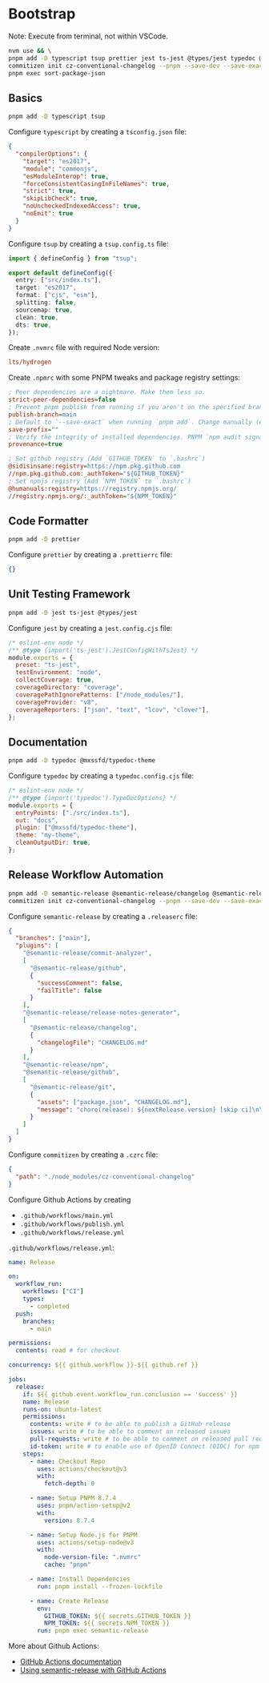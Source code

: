 # Bootstrap

Note: Execute from terminal, not within VSCode.

```bash
nvm use && \
pnpm add -D typescript tsup prettier jest ts-jest @types/jest typedoc @mxssfd/typedoc-theme semantic-release @semantic-release/changelog @semantic-release/git commitizen cz-conventional-changelog && \
commitizen init cz-conventional-changelog --pnpm --save-dev --save-exact && \
pnpm exec sort-package-json
```

## Basics

```bash
pnpm add -D typescript tsup
```

Configure `typescript` by creating a `tsconfig.json` file:

```json
{
  "compilerOptions": {
    "target": "es2017",
    "module": "commonjs",
    "esModuleInterop": true,
    "forceConsistentCasingInFileNames": true,
    "strict": true,
    "skipLibCheck": true,
    "noUncheckedIndexedAccess": true,
    "noEmit": true
  }
}
```

Configure `tsup` by creating a `tsup.config.ts` file:

```typescript
import { defineConfig } from "tsup";

export default defineConfig({
  entry: ["src/index.ts"],
  target: "es2017",
  format: ["cjs", "esm"],
  splitting: false,
  sourcemap: true,
  clean: true,
  dts: true,
});
```

Create `.nvmrc` file with required Node version:

```ini
lts/hydrogen
```

Create `.npmrc` with some PNPM tweaks and package registry settings:

```ini
; Peer dependencies are a nightmare. Make them less so.
strict-peer-dependencies=false
; Prevent pnpm publish from running if you aren't on the specified branch.
publish-branch=main
; Default to `--save-exact` when running `pnpm add`. Change manually (e.g. "1.0.1" to "^1.0.1").
save-prefix=""
; Verify the integrity of installed dependencies. PNPM `npm audit signatures` equivalent (https://github.com/pnpm/pnpm/issues/6435)
provenance=true

; Set github registry (Add `GITHUB_TOKEN` to `.bashrc`)
@sidisinsane:registry=https://npm.pkg.github.com
//npm.pkg.github.com:_authToken="${GITHUB_TOKEN}"
; Set npmjs registry (Add `NPM_TOKEN` to `.bashrc`)
@humanuals:registry=https://registry.npmjs.org/
//registry.npmjs.org/:_authToken="${NPM_TOKEN}"
```

## Code Formatter

```bash
pnpm add -D prettier
```

Configure `prettier` by creating a `.prettierrc` file:

```json
{}
```

## Unit Testing Framework

```bash
pnpm add -D jest ts-jest @types/jest
```

Configure `jest` by creating a `jest.config.cjs` file:

```javascript
/* eslint-env node */
/** @type {import('ts-jest').JestConfigWithTsJest} */
module.exports = {
  preset: "ts-jest",
  testEnvironment: "node",
  collectCoverage: true,
  coverageDirectory: "coverage",
  coveragePathIgnorePatterns: ["/node_modules/"],
  coverageProvider: "v8",
  coverageReporters: ["json", "text", "lcov", "clover"],
};
```

## Documentation

```bash
pnpm add -D typedoc @mxssfd/typedoc-theme
```

Configure `typedoc` by creating a `typedoc.config.cjs` file:

```javascript
/* eslint-env node */
/** @type {import('typedoc').TypeDocOptions} */
module.exports = {
  entryPoints: ["./src/index.ts"],
  out: "docs",
  plugin: ["@mxssfd/typedoc-theme"],
  theme: "my-theme",
  cleanOutputDir: true,
};
```

## Release Workflow Automation

```bash
pnpm add -D semantic-release @semantic-release/changelog @semantic-release/git commitizen cz-conventional-changelog && \
commitizen init cz-conventional-changelog --pnpm --save-dev --save-exact
```

Configure `semantic-release` by creating a `.releaserc` file:

```json
{
  "branches": ["main"],
  "plugins": [
    "@semantic-release/commit-analyzer",
    [
      "@semantic-release/github",
      {
        "successComment": false,
        "failTitle": false
      }
    ],
    "@semantic-release/release-notes-generator",
    [
      "@semantic-release/changelog",
      {
        "changelogFile": "CHANGELOG.md"
      }
    ],
    "@semantic-release/npm",
    "@semantic-release/github",
    [
      "@semantic-release/git",
      {
        "assets": ["package.json", "CHANGELOG.md"],
        "message": "chore(release): ${nextRelease.version} [skip ci]\n\n${nextRelease.notes}"
      }
    ]
  ]
}
```

Configure `commitizen` by creating a `.czrc` file:

```json
{
  "path": "./node_modules/cz-conventional-changelog"
}
```

Configure Github Actions by creating

- `.github/workflows/main.yml`
- `.github/workflows/publish.yml`
- `.github/workflows/release.yml`

`.github/workflows/release.yml`:

```yaml
name: Release

on:
  workflow_run:
    workflows: ["CI"]
    types:
      - completed
  push:
    branches:
      - main

permissions:
  contents: read # for checkout

concurrency: ${{ github.workflow }}-${{ github.ref }}

jobs:
  release:
    if: ${{ github.event.workflow_run.conclusion == 'success' }}
    name: Release
    runs-on: ubuntu-latest
    permissions:
      contents: write # to be able to publish a GitHub release
      issues: write # to be able to comment on released issues
      pull-requests: write # to be able to comment on released pull requests
      id-token: write # to enable use of OpenID Connect (OIDC) for npm provenance
    steps:
      - name: Checkout Repo
        uses: actions/checkout@v3
        with:
          fetch-depth: 0

      - name: Setup PNPM 8.7.4
        uses: pnpm/action-setup@v2
        with:
          version: 8.7.4

      - name: Setup Node.js for PNPM
        uses: actions/setup-node@v3
        with:
          node-version-file: ".nvmrc"
          cache: "pnpm"

      - name: Install Dependencies
        run: pnpm install --frozen-lockfile

      - name: Create Release
        env:
          GITHUB_TOKEN: ${{ secrets.GITHUB_TOKEN }}
          NPM_TOKEN: ${{ secrets.NPM_TOKEN }}
        run: pnpm exec semantic-release
```

More about Github Actions:

- [GitHub Actions documentation](https://docs.github.com/en/actions)
- [Using semantic-release with GitHub Actions](https://github.com/semantic-release/semantic-release/blob/master/docs/recipes/ci-configurations/github-actions.md)
